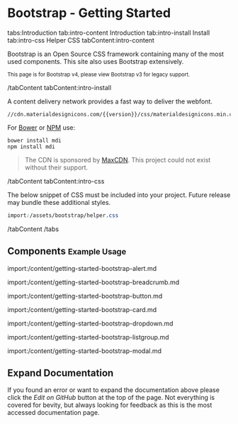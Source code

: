 # Bootstrap - Getting Started

tabs:Introduction
tab:intro-content Introduction
tab:intro-install Install
tab:intro-css Helper CSS
tabContent:intro-content

<p>Bootstrap is an Open Source CSS framework containing many of the most used components. This site also uses Bootstrap extensively.</p>

<p class="mb-0"><small>This page is for Bootstrap v4, please view Bootstrap v3 for legacy support.</small></p>

/tabContent
tabContent:intro-install
<div class="row">
  <div class="col-md-8">
    <p>A content delivery network provides a fast way to deliver the webfont.</p>
    <pre><code>//cdn.materialdesignicons.com/{{version}}/css/materialdesignicons.min.css</code></pre>
  </div>
  <div class="col-md-4">
    <p>For <a href="http://bower.io/">Bower</a> or <a href="https://npmjs.com">NPM</a> use:</p>
    <pre><code>bower install mdi
npm install mdi</code></pre>
  </div>
</div>
<blockquote>The CDN is sponsored by <a href="https://www.maxcdn.com/open-source/">MaxCDN</a>. This project could not exist without their support.</blockquote>
/tabContent
tabContent:intro-css

The below snippet of CSS must be included into your project. Future release may bundle these additional styles.

```css
import:/assets/bootstrap/helper.css
```

/tabContent
/tabs

## Components <small>Example Usage</small>

import:/content/getting-started-bootstrap-alert.md

import:/content/getting-started-bootstrap-breadcrumb.md

import:/content/getting-started-bootstrap-button.md

import:/content/getting-started-bootstrap-card.md

import:/content/getting-started-bootstrap-dropdown.md

import:/content/getting-started-bootstrap-listgroup.md

import:/content/getting-started-bootstrap-modal.md

## Expand Documentation

If you found an error or want to expand the documentation above please click the *Edit on GitHub* button at the top of the page. Not everything is covered for bevity, but always looking for feedback as this is the most accessed documentation page.